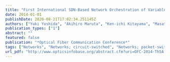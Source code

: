 ```yaml
---
title: "First International SDN-Based Network Orchestration of Variable-Capacity OPS over Programmable Flexi-Grid EON"
date: 2014-01-01
publishDate: 2020-08-21T17:02:34.251145Z
authors: ["Yuki Yoshida", "Akihiro Maruta", "Ken-ichi Kitayama", "Masato Nishihara", "Toshiki Tanaka", "Tomoo Takahara", "Jens Rasmussen", "Noboru Yoshikane", "Takehiro Tsuritani", "Itsuro Morita", " others"]
publication_types: ["1"]
abstract: ""
featured: false
publication: "*Optical Fiber Communication Conference*"
tags: ["Networks", "Networks; circuit-switched", "Networks; packet-switched"]
url_pdf: "http://www.opticsinfobase.org/abstract.cfm?uri=OFC-2014-Th5A.2"
---
```


